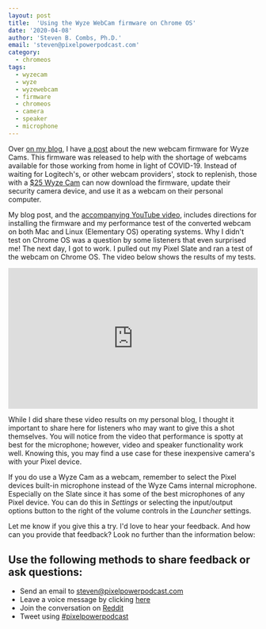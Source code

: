 ```yaml
---
layout: post
title:  'Using the Wyze WebCam firmware on Chrome OS'
date: '2020-04-08'
author: 'Steven B. Combs, Ph.D.'
email: 'steven@pixelpowerpodcast.com'
category:
  - chromeos
tags:
  - wyzecam
  - wyze
  - wyzewebcam
  - firmware
  - chromeos
  - camera
  - speaker
  - microphone
---
```


Over [on my blog](https://www.stevencombs.com), I have [a post](https://www.stevencombs.com/gadgets/2020/04/05/wyzecam-to-webcam.html) about the new webcam firmware for Wyze Cams. This firmware was released to help with the shortage of webcams available for those working from home in light of COVID-19. Instead of waiting for Logitech's, or other webcam providers', stock to replenish, those with a [$25 Wyze Cam](https://amzn.to/2R2sgn6) can now download the firmware, update their security camera device, and use it as a webcam on their personal computer.

My blog post, and the [accompanying YouTube video](https://www.youtube.com/watch?v=ft5GLFBIPNw), includes directions for installing the firmware and my performance test of the converted webcam on both Mac and Linux (Elementary OS) operating systems. Why I didn't test on Chrome OS was a question by some listeners that even surprised me! The next day, I got to work. I pulled out my Pixel Slate and ran a test of the webcam on Chrome OS. The video below shows the results of my tests.

<div style="position:relative;padding-top:56.25%;"><p><iframe src="https://www.youtube.com/embed/ft5GLFBIPNw" frameborder="0" allowfullscreen style="position:absolute;top:0;left:0;width:100%;height:100%;"></iframe></p>
</div>

While I did share these video results on my personal blog, I thought it important to share here for listeners who may want to give this a shot themselves. You will notice from the video that performance is spotty at best for the microphone; however, video and speaker functionality work well. Knowing this, you may find a use case for these inexpensive camera's with your Pixel device.

If you do use a Wyze Cam as a webcam, remember to select the Pixel devices built-in microphone instead of the Wyze Cams internal microphone. Especially on the Slate since it has some of the best microphones of any Pixel device. You can do this in *Settings* or selecting the input/output options button to the right of the volume controls in the *Launcher* settings.

Let me know if you give this a try. I'd love to hear your feedback. And how can you provide that feedback? Look no further than the information below:

## Use the following methods to share feedback or ask questions:

* Send an email to <steven@pixelpowerpodcast.com>
* Leave a voice message by clicking [here](https://anchor.fm/pixelpowerpodcast/message)
* Join the conversation on [Reddit](https://www.reddit.com/r/pixelpowerpodcast/)
* Tweet using [#pixelpowerpodcast](https://twitter.com/search?q=%23pixelpowerpodcast&src=typed_query)
